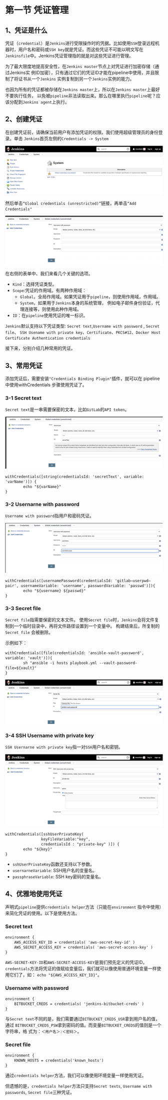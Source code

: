 # **第一节 凭证管理**

## 1、凭证是什么 

凭证（`credential`）是`Jenkins`进行受限操作时的凭据。比如使用`SSH`登录远程机器时，用户名和密码或`SSH key`就是凭证。而这些凭证不可能以明文写在`Jenkinsfile`中。Jenkins凭证管理指的就是对这些凭证进行管理。 

为了最大限度地提高安全性，在`Jenkins master`节点上对凭证进行加密存储（通过Jenkins实 例ID加密），只有通过它们的凭证ID才能在pipeline中使用，并且限制了将证书从一个`Jenkins` 实例复制到另一个`Jenkins`实例的能力。 


也因为所有的凭证都被存储在`Jenkins master`上，所以在`Jenkins master`上最好不要执行任务， 以免被`pipeline`非法读取出来。那么在哪里执行`pipeline`呢？应该分配到`Jenkins agent`上执行。

## 2、创建凭证 

在创建凭证前，请确保当前用户有添加凭证的权限。我们使用超级管理员的身份登录。单击 
`Jenkins`首页左侧的`Credentials -> System`


![Alt Image Text](../images/chp5_1_1.png "Body image")

然后单击`“Global credentials (unrestricted)”`链接，再单击`“Add Credentials"`

![Alt Image Text](../images/chp5_1_2.png "Body image")

在右侧的表单中、我们来看几个关键的选项。

* `Kind`：选择凭证类型。 
* `Scope`:凭证的作用域。有两种作用域： 
	* `Global`，全局作用域。如果凭证用于`pipeline`，则使用作用域，作用域。 
	* `System`，如果用于`Jenkins`本身的系统管理， 例如电子邮件身份验证，代理连接等，则使用此种作用域。 
* `ID`：在`pipeline`使用凭证的唯一标识。

`Jenkins`默认支持以下凭证类型: `Secret text`,`Username with password` , `Secret file`、 `SSH Usename with private key`、`Certificate`、`PKCS#12`、`Docker Host Certificate Authentication credentials`

接下来，分别介绍几种常用的凭证。 

## 3、常用凭证 

添加凭证后，需要安装`"Credentials Binding Plugin"`插件，就可以在 pipeline中使用withCredentials 步骤使用凭证了。


### 3-1 Secret text 

`Secret text`是一串需要保密的文本，比如`GitLab`的`API token`。

![Alt Image Text](../images/chp5_1_3.png "Body image")

```
withCredentials([string(credentialsId: 'secretText', variable: 'varName')]) { 
		echo "${varName}" 
} 
```

### 3-2 Usernarne with password 

`Username with password`指用户和密码凭证。

![Alt Image Text](../images/chp5_1_4.png "Body image")

```
withCredentials([usernamePassword(credentialsId: 'gitlab—userpwd—pair', usernameVariable: 'username', passwordVariable: 'passwd')]){ 
		echo "${username} ${passwd}" 
} 
```

### 3-3 Secret file 

`Secret file`指需要保密的文本文件。 使用`Secret file`时，`Jenkins`会将文件复制到一个临时目录中，再将文件路径设置到一个变量中。 构建结束后，所复制的`Secret file` 会被删除。

示例如下： 

```
withCredentials([file(credentialsId: 'ansible-vault-password', variable: 'vault')]){ 
		sh "ansible -i hosts playbook.yml --vault-password-file=${vault}" 
} 
```
![Alt Image Text](../images/chp5_1_5.png "Body image")

### 3-4 SSH Username with private key 

`SSH Usernarne with private key`指一对`SSH`用户名和密钥。

![Alt Image Text](../images/chp5_1_6.png "Body image")

```
withCredentials([sshUserPrivateKey(
				keyFileVariable:"key", 
				credentialsId : "private-key" )]) { 
		echo "${key}" 
} 
```

* `sshUserPrivateKey`函数还支持以下参数。 
* `usernarneVariable`: SSH用户名的变量名。 
* `passphraseVariable`: SSH key密码的变量名。 

## 4、优雅地使用凭证 

声明式`pipeline`提供`credentials helper`方法（只能在`environment` 指令中使用）来简化凭证的使用。以下是使用方法。 

### Secret text 

```
environment { 
	AWS_ACCESS_KEY_ID = credentials( 'aws-secret-key-id' ) 
	AWS_SECRET_ACCESS_KEY = credentials( 'aws-secret-access-key' ) 
} 
```

`AWS-SECRET-KEY-ID`和`AWS-SECRET-ACCESS-KEY`是我们预先定义的凭证ID。`credentials`方法将凭证的值赋给变量后，我们就可以像使用普通环境变量一样使用它们了，如： `echo "${AWS_ACCESS_KEY_ID}"`。 

### Username with password 

```
environment { 
	BITBUCKET_CREDS = credentials( 'jenkins-bitbucket-creds' ) 
}
```

与`Secret text`不同的是，我们需要通过`BITBUCKET_CREDS_USR`拿到用户名的值，通过 `BITBUCKET_CREDS_PSW`拿到密码的值。而变量`BITBUCKET_CREDS`的值则是一个字符串，格 式为：`＜用户名＞:＜密码＞`。 


### Secret file

```
environment { 
	KNOWN_HOSTS = credentials('known_hosts') 
} 
```

通过`credentials helper`方法，我们可以像使用环境变量一样使用凭证。 

但遗憾的是，`credentials helper`方法只支持`Secret texts`, `Username with passwords`, `Secret file`三种凭证。 

